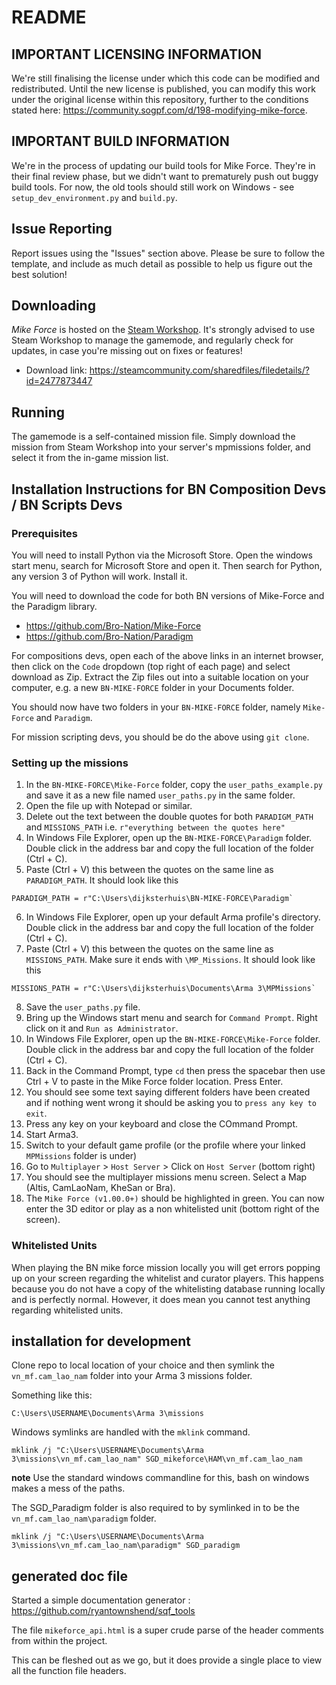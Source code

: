 # README

## IMPORTANT LICENSING INFORMATION

We're still finalising the license under which this code can be modified and redistributed. 
Until the new license is published, you can modify this work under the original license within this repository, further to the conditions stated here: https://community.sogpf.com/d/198-modifying-mike-force.

## IMPORTANT BUILD INFORMATION

We're in the process of updating our build tools for Mike Force. They're in their final review phase, but we didn't want to prematurely push out buggy build tools.
For now, the old tools should still work on Windows - see `setup_dev_environment.py` and `build.py`.

## Issue Reporting

Report issues using the "Issues" section above. Please be sure to follow the template, and include as much detail as possible to help us figure out the best solution! 

## Downloading
*Mike Force* is hosted on the [Steam Workshop](https://steamcommunity.com/sharedfiles/filedetails/?id=2477873447). It's strongly advised to use Steam Workshop to manage the gamemode, and regularly check for updates, in case you're missing out on fixes or features!
* Download link: <https://steamcommunity.com/sharedfiles/filedetails/?id=2477873447>

## Running

The gamemode is a self-contained mission file. Simply download the mission from Steam Workshop into your server's mpmissions folder, and select it from the in-game mission list. 

## Installation Instructions for BN Composition Devs / BN Scripts Devs

### Prerequisites

You will need to install Python via the Microsoft Store. 
Open the windows start menu, search for Microsoft Store and open it. 
Then search for Python, any version 3 of Python will work. 
Install it.

You will need to download the code for both BN versions of Mike-Force and the Paradigm library.

- https://github.com/Bro-Nation/Mike-Force
- https://github.com/Bro-Nation/Paradigm

For compositions devs, open each of the above links in an internet browser, 
then click on the `Code` dropdown (top right of each page) and select download as Zip. 
Extract the Zip files out into a suitable location on your computer, 
e.g. a new `BN-MIKE-FORCE` folder in your Documents folder.

You should now have two folders in your `BN-MIKE-FORCE` folder, namely `Mike-Force` and `Paradigm`.

For mission scripting devs, you should be do the above using `git clone`.

### Setting up the missions

1. In the `BN-MIKE-FORCE\Mike-Force` folder, copy the `user_paths_example.py` and save it as a new file named `user_paths.py` in the same folder.
2. Open the file up with Notepad or similar. 
3. Delete out the text between the double quotes for both `PARADIGM_PATH` and `MISSIONS_PATH` i.e. `r"everything between the quotes here"`
4. In Windows File Explorer, open up the `BN-MIKE-FORCE\Paradigm` folder. Double click in the address bar and copy the full location of the folder (Ctrl + C).
5. Paste (Ctrl + V) this between the quotes on the same line as `PARADIGM_PATH`. It should look like this
```
PARADIGM_PATH = r"C:\Users\dijksterhuis\BN-MIKE-FORCE\Paradigm`
```
6. In Windows File Explorer, open up your default Arma profile's directory. Double click in the address bar and copy the full location of the folder (Ctrl + C).
7. Paste (Ctrl + V) this between the quotes on the same line as `MISSIONS_PATH`. Make sure it ends with `\MP_Missions`. It should look like this
```
MISSIONS_PATH = r"C:\Users\dijksterhuis\Documents\Arma 3\MPMissions`
```
8. Save the `user_paths.py` file.
9. Bring up the Windows start menu and search for `Command Prompt`. Right click on it and `Run as Administrator`.
10. In Windows File Explorer, open up the `BN-MIKE-FORCE\Mike-Force` folder. Double click in the address bar and copy the full location of the folder (Ctrl + C).
11. Back in the Command Prompt, type `cd` then press the spacebar then use Ctrl + V to paste in the Mike Force folder location. Press Enter.
12. You should see some text saying different folders have been created and if nothing went wrong it should be asking you to `press any key to exit`. 
13. Press any key on your keyboard and close the COmmand Prompt.
14. Start Arma3.
15. Switch to your default game profile (or the profile where your linked `MPMissions` folder is under)
16. Go to `Multiplayer` > `Host Server` > Click on `Host Server` (bottom right)
17. You should see the multiplayer missions menu screen. Select a Map (Altis, CamLaoNam, KheSan or Bra). 
18. The `Mike Force (v1.00.0+)` should be highlighted in green. You can now enter the 3D editor or play as a non whitelisted unit (bottom right of the screen).

### Whitelisted Units

When playing the BN mike force mission locally you will get errors popping up on your screen regarding the whitelist and curator players. 
This happens because you do not have a copy of the whitelisting database running locally and is perfectly normal.
However, it does mean you cannot test anything regarding whitelisted units.

## installation for development

Clone repo to local location of your choice and then symlink the `vn_mf.cam_lao_nam` folder into your Arma 3 missions folder.

Something like this:

```shell
C:\Users\USERNAME\Documents\Arma 3\missions
```

Windows symlinks are handled with the `mklink` command.

```shell
mklink /j "C:\Users\USERNAME\Documents\Arma 3\missions\vn_mf.cam_lao_nam" SGD_mikeforce\HAM\vn_mf.cam_lao_nam
```

**note** Use the standard windows commandline for this, bash on windows makes a mess of the paths.


The SGD_Paradigm folder is also required to by symlinked in to be the `vn_mf.cam_lao_nam\paradigm` folder.


```shell
mklink /j "C:\Users\USERNAME\Documents\Arma 3\missions\vn_mf.cam_lao_nam\paradigm" SGD_paradigm
```

## generated doc file

Started a simple documentation generator : <https://github.com/ryantownshend/sqf_tools>

The file `mikeforce_api.html` is a super crude parse of the header comments from within the project.

This can be fleshed out as we go, but it does provide a single place to view all the function file headers.



